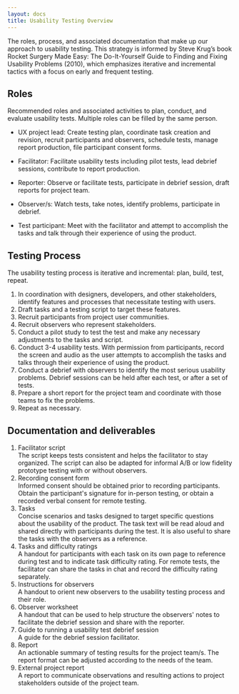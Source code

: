 ```yaml
---
layout: docs
title: Usability Testing Overview
---
```


The roles, process, and associated documentation that make up our approach to usability testing. This strategy is informed by Steve Krug’s book Rocket Surgery Made Easy: The Do-It-Yourself Guide to Finding and Fixing Usability Problems (2010), which emphasizes iterative and incremental tactics with a focus on early and frequent testing.

## Roles
Recommended roles and associated activities to plan, conduct, and evaluate usability tests. Multiple roles can be filled by the same person.

- UX project lead: Create testing plan, coordinate task creation and revision, recruit participants and observers, schedule tests, manage report production, file participant consent forms.

- Facilitator: Facilitate usability tests including pilot tests, lead debrief sessions, contribute to report production.

- Reporter: Observe or facilitate tests, participate in debrief session, draft reports for project team.

- Observer/s: Watch tests, take notes, identify problems, participate in debrief.

- Test participant: Meet with the facilitator and attempt to accomplish the tasks and talk through their experience of using the product.

## Testing Process
The usability testing process is iterative and incremental: plan, build, test, repeat.

1. In coordination with designers, developers, and other stakeholders, identify features and processes that necessitate testing with users.
2. Draft tasks and a testing script to target these features.
2. Recruit participants from project user communities.
3. Recruit observers who represent stakeholders.
4. Conduct a pilot study to test the test and make any necessary adjustments to the tasks and script.
5. Conduct 3-4 usability tests. With permission from participants, record the screen and audio as the user attempts to accomplish the tasks and talks through their experience of using the product.
6. Conduct a debrief with observers to identify the most serious usability problems. Debrief sessions can be held after each test, or after a set of tests.
7. Prepare a short report for the project team and coordinate with those teams to fix the problems.
8. Repeat as necessary.

## Documentation and deliverables
1. Facilitator script  
The script keeps tests consistent and helps the facilitator to stay organized. The script can also be adapted for informal A/B or low fidelity prototype testing with or without observers.
2. Recording consent form  
Informed consent should be obtained prior to recording participants. Obtain the participant's signature for in-person testing, or obtain a recorded verbal consent for remote testing.
3. Tasks  
Concise scenarios and tasks designed to target specific questions about the usability of the product. The task text will be read aloud and shared directly with participants during the test. It is also useful to share the tasks with the observers as a reference.
4. Tasks and difficulty ratings  
A handout for participants with each task on its own page to reference during test and to indicate task difficulty rating. For remote tests, the facilitator can share the tasks in chat and record the difficulty rating separately.
5. Instructions for observers  
A handout to orient new observers to the usability testing process and their role.
6. Observer worksheet  
A handout that can be used to help structure the observers' notes to facilitate the debrief session and share with the reporter.
7. Guide to running a usability test debrief session  
A guide for the debrief session facilitator.
8. Report  
An actionable summary of testing results for the project team/s. The report format can be adjusted according to the needs of the team.
10. External project report  
A report to communicate observations and resulting actions to project stakeholders outside of the project team.
